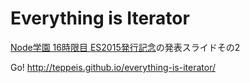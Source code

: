 Everything is Iterator
====

[Node学園 16時限目 ES2015発行記念](http://nodejs.connpass.com/event/16100/ "Node学園 16時限目 ES2015発行記念")の発表スライドその2

Go! http://teppeis.github.io/everything-is-iterator/
